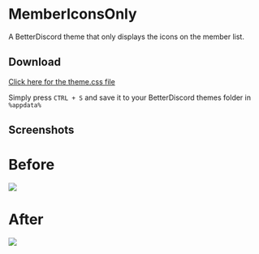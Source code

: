 # MemberIconsOnly
A BetterDiscord theme that only displays the icons on the member list.

## Download
[Click here for the theme.css file](https://raw.githubusercontent.com/jadc/MemberIconsOnly/master/MemberIconsOnly.theme.css)

Simply press `CTRL + S` and save it to your BetterDiscord themes folder in `%appdata%`

## Screenshots

# Before
![](https://i.imgur.com/PFR3ljp.png)
# After
![](https://i.imgur.com/tPpMh17.png)
